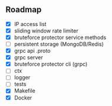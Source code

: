 ## Roadmap

- [x] IP access list  
- [x] sliding window rate limiter  
- [x] bruteforce protector service methods  
- [ ] persistent storage (MongoDB/Redis)  
- [x] grpc api .proto  
- [x] grpc server  
- [x] bruteforce protector cli (grpc)
- [ ] ctx
- [ ] logger
- [ ] tests
- [x] Makefile
- [x] Docker
